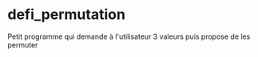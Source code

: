 # defi_permutation
Petit programme qui demande à l'utilisateur 3 valeurs puis propose de les permuter 
